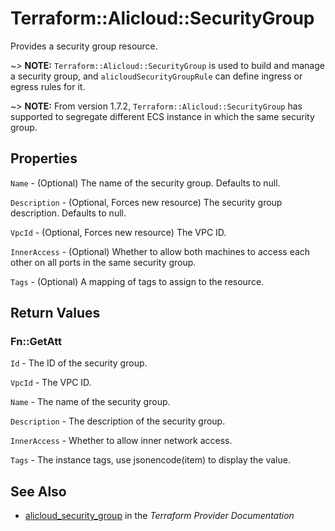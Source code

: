 # Terraform::Alicloud::SecurityGroup

Provides a security group resource.

~> **NOTE:** `Terraform::Alicloud::SecurityGroup` is used to build and manage a security group, and `alicloudSecurityGroupRule` can define ingress or egress rules for it.

~> **NOTE:** From version 1.7.2, `Terraform::Alicloud::SecurityGroup` has supported to segregate different ECS instance in which the same security group.

## Properties

`Name` - (Optional) The name of the security group. Defaults to null.

`Description` - (Optional, Forces new resource) The security group description. Defaults to null.

`VpcId` - (Optional, Forces new resource) The VPC ID.

`InnerAccess` - (Optional) Whether to allow both machines to access each other on all ports in the same security group.

`Tags` - (Optional) A mapping of tags to assign to the resource.


## Return Values

### Fn::GetAtt

`Id` - The ID of the security group.

`VpcId` - The VPC ID.

`Name` - The name of the security group.

`Description` - The description of the security group.

`InnerAccess` - Whether to allow inner network access.

`Tags` - The instance tags, use jsonencode(item) to display the value.

## See Also

* [alicloud_security_group](https://www.terraform.io/docs/providers/alicloud/r/security_group.html) in the _Terraform Provider Documentation_